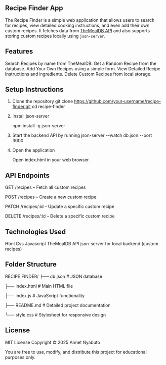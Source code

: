 ## Recipe Finder App

The Recipe Finder is a simple web application that allows users to search for recipes, view detailed cooking instructions, and even add their own custom recipes. It fetches data from [TheMealDB API](https://www.themealdb.com/api.php) and also supports storing custom recipes locally using `json-server`.

## Features
Search Recipes by name from TheMealDB.
Get a Random Recipe from the database.
Add Your Own Recipes using a simple form.
View Detailed Recipe Instructions and ingredients.
Delete Custom Recipes from local storage.

## Setup Instructions

1. Clone the repository
   git clone https://github.com/your-username/recipe-finder.git
   cd recipe-finder

2. Install json-server

   npm install -g json-server

3. Start the backend API by running
   json-server --watch db.json --port 3000

4. Open the application

   Open index.html in your web browser.

## API Endpoints

GET /recipes – Fetch all custom recipes

POST /recipes – Create a new custom recipe

PATCH /recipes/:id – Update a specific custom recipe

DELETE /recipes/:id – Delete a specific custom recipe


   
## Technologies Used
Html
Css
Javascript
TheMealDB API
json-server for local backend (custom recipes)


## Folder Structure

RECIPE FINDER/
├── db.json           # JSON database

├── index.html        # Main HTML file

├── index.js          # JavaScript functionality

├── README.md         # Detailed project documentation

└── style.css         # Stylesheet for responsive design


## License
MIT License
Copyright © 2025 Annet Nyabuto

You are free to use, modify, and distribute this project for educational purposes only.


